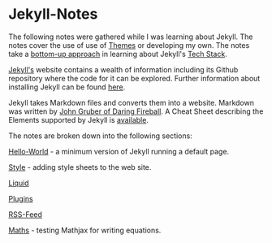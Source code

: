 # Jekyll-Notes

The following notes were gathered while I was learning about Jekyll. The notes cover the use of use of [Themes](https://jekyllrb.com/docs/themes/) or developing my own. The notes take a [bottom-up approach](https://en.wikipedia.org/wiki/Top-down_and_bottom-up_design) in learning about Jekyll's [Tech Stack](https://heap.io/topics/what-is-a-tech-stack).

[Jekyll's](https://jekyllrb.com/) website contains a wealth of information including its Github repository where the code for it can be explored. Further information about installing Jekyll can be found [here](https://cloudcannon.com/community/learn/jekyll-tutorial/).

Jekyll takes Markdown files and converts them into a website. Markdown was written by [John Gruber of Daring Fireball](https://daringfireball.net/projects/markdown/).  A Cheat Sheet describing the Elements supported by Jekyll is [available](https://www.markdownguide.org/tools/jekyll/).

The notes are broken down into the following sections:

[Hello-World](https://github.com/dtinblack/Jekyll-Notes/tree/main/Hello-World) - a minimum version of Jekyll running a default page.  

[Style](https://github.com/dtinblack/Jekyll-Notes/tree/main/Style) - adding style sheets to the web site.

[Liquid](https://github.com/dtinblack/Jekyll-Notes/tree/main/Liquid)

[Plugins](https://github.com/dtinblack/Jekyll-Notes/tree/main/Plugins)

[RSS-Feed](https://github.com/dtinblack/Jekyll-Notes/tree/main/RSS-Feed)

[Maths](https://github.com/dtinblack/Jekyll-Notes) - testing Mathjax for writing equations.
